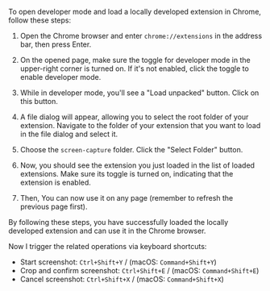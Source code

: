 To open developer mode and load a locally developed extension in Chrome, follow these steps:

1. Open the Chrome browser and enter `chrome://extensions` in the address bar, then press Enter.

2. On the opened page, make sure the toggle for developer mode in the upper-right corner is turned on. If it's not enabled, click the toggle to enable developer mode.

3. While in developer mode, you'll see a "Load unpacked" button. Click on this button.

4. A file dialog will appear, allowing you to select the root folder of your extension. Navigate to the folder of your extension that you want to load in the file dialog and select it.

5. Choose the `screen-capture` folder. Click the "Select Folder" button.

6. Now, you should see the extension you just loaded in the list of loaded extensions. Make sure its toggle is turned on, indicating that the extension is enabled.

7. Then, You can now use it on any page (remember to refresh the previous page first).

By following these steps, you have successfully loaded the locally developed extension and can use it in the Chrome browser.

Now I trigger the related operations via keyboard shortcuts:

- Start screenshot: `Ctrl+Shift+Y` / (macOS: `Command+Shift+Y`)
- Crop and confirm screenshot: `Ctrl+Shift+E` / (macOS: `Command+Shift+E`)
- Cancel screenshot: `Ctrl+Shift+X` / (macOS: `Command+Shift+X`)
